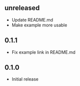 ## unreleased

- Update README.md
- Make example more usable

## 0.1.1

- Fix example link in README.md

## 0.1.0

- Initial release
